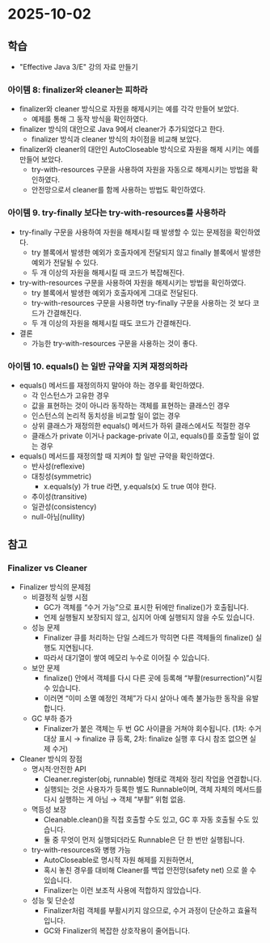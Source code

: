 # 2025-10-02

## 학습

- "Effective Java 3/E" 강의 자료 만들기
    
### 아이템 8: finalizer와 cleaner는 피하라

- finalizer와 cleaner 방식으로 자원을 해제시키는 예를 각각 만들어 보았다.
    - 예제를 통해 그 동작 방식을 확인하였다.
- finalizer 방식의 대안으로 Java 9에서 cleaner가 추가되었다고 한다.
    - finalizer 방식과 cleaner 방식의 차이점을 비교해 보았다.
- finalizer와 cleaner의 대안인 AutoCloseable 방식으로 자원을 해제 시키는 예를 만들어 보았다.
    - try-with-resources 구문을 사용하여 자원을 자동으로 해제시키는 방법을 확인하였다.
    - 안전망으로서 cleaner를 함께 사용하는 방법도 확인하였다.

### 아이템 9. try-finally 보다는 try-with-resources를 사용하라

- try-finally 구문을 사용하여 자원을 해제시킬 때 발생할 수 있는 문제점을 확인하였다.
    - try 블록에서 발생한 예외가 호출자에게 전달되지 않고 finally 블록에서 발생한 예외가 전달될 수 있다.
    - 두 개 이상의 자원을 해제시킬 때 코드가 복잡해진다.
- try-with-resources 구문을 사용하여 자원을 해제시키는 방법을 확인하였다.
    - try 블록에서 발생한 예외가 호출자에게 그대로 전달된다.
    - try-with-resources 구문을 사용하면 try-finally 구문을 사용하는 것 보다 코드가 간결해진다.
    - 두 개 이상의 자원을 해제시킬 때도 코드가 간결해진다.
- 결론
    - 가능한 try-with-resources 구문을 사용하는 것이 좋다.

### 아이템 10. equals() 는 일반 규약을 지켜 재정의하라

- equals() 메서드를 재정의하지 말아야 하는 경우를 확인하였다.
    - 각 인스턴스가 고유한 경우
    - 값을 표현하는 것이 아니라 동작하는 객체를 표현하는 클래스인 경우
    - 인스턴스의 논리적 동치성을 비교할 일이 없는 경우
    - 상위 클래스가 재정의한 equals() 메서드가 하위 클래스에서도 적절한 경우
    - 클래스가 private 이거나 package-private 이고, equals()를 호출할 일이 없는 경우
- equals() 메서드를 재정의할 때 지켜야 할 일반 규약을 확인하였다.
    - 반사성(reflexive)
    - 대칭성(symmetric)
        - x.equals(y) 가 true 라면, y.equals(x) 도 true 여야 한다.
    - 추이성(transitive)
    - 일관성(consistency)
    - null-아님(nullity)


## 참고

### Finalizer vs Cleaner

- Finalizer 방식의 문제점
    - 비결정적 실행 시점
        - GC가 객체를 “수거 가능”으로 표시한 뒤에만 finalize()가 호출됩니다.
        - 언제 실행될지 보장되지 않고, 심지어 아예 실행되지 않을 수도 있습니다.
    - 성능 문제
        - Finalizer 큐를 처리하는 단일 스레드가 막히면 다른 객체들의 finalize() 실행도 지연됩니다.
        - 따라서 대기열이 쌓여 메모리 누수로 이어질 수 있습니다.
    - 보안 문제
        - finalize() 안에서 객체를 다시 다른 곳에 등록해 “부활(resurrection)”시킬 수 있습니다.
        - 이러면 “이미 소멸 예정인 객체”가 다시 살아나 예측 불가능한 동작을 유발합니다.
    - GC 부하 증가
        - Finalizer가 붙은 객체는 두 번 GC 사이클을 거쳐야 회수됩니다.
          (1차: 수거 대상 표시 → finalize 큐 등록, 2차: finalize 실행 후 다시 참조 없으면 실제 수거)
- Cleaner 방식의 장점
    - 명시적·안전한 API
        - Cleaner.register(obj, runnable) 형태로 객체와 정리 작업을 연결합니다.
        - 실행되는 것은 사용자가 등록한 별도 Runnable이며, 객체 자체의 메서드를 다시 실행하는 게 아님 → 객체 “부활” 위험 없음.
    - 멱등성 보장
        - Cleanable.clean()을 직접 호출할 수도 있고, GC 후 자동 호출될 수도 있습니다.
        - 둘 중 무엇이 먼저 실행되더라도 Runnable은 단 한 번만 실행됩니다.
    - try-with-resources와 병행 가능
        - AutoCloseable로 명시적 자원 해제를 지원하면서,
        - 혹시 놓친 경우를 대비해 Cleaner를 백업 안전망(safety net) 으로 쓸 수 있습니다.
        - Finalizer는 이런 보조적 사용에 적합하지 않았습니다.
    - 성능 및 단순성
        - Finalizer처럼 객체를 부활시키지 않으므로, 수거 과정이 단순하고 효율적입니다.
        - GC와 Finalizer의 복잡한 상호작용이 줄어듭니다.